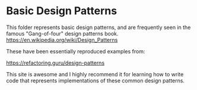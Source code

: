# Basic Design Patterns
This folder represents basic design patterns, and are frequently seen in the famous "Gang-of-four" design patterns book.
https://en.wikipedia.org/wiki/Design_Patterns

These have been essentially reproduced examples from:

https://refactoring.guru/design-patterns

This site is awesome and I highly recommend it for learning how to write code that represents implementations of these common design patterns.